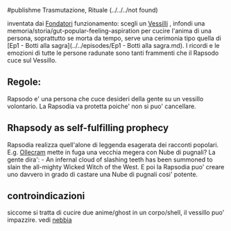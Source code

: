#publishme 
Trasmutazione, Rituale (../../../not found)


inventata dai [Fondatori](../../people/bigshots/Fondatori.md)
funzionamento: scegli un [Vessilli](../../people/raps_vess/Vessilli.md) , infondi una memoria/storia/gut-popular-feeling-aspiration
per cucire l'anima di una persona, soprattutto se morta da tempo, serve una cerimonia tipo quella di [Ep1 - Botti alla sagra](../../episodes/Ep1 - Botti alla sagra.md). I ricordi e le emozioni di tutte le persone radunate sono tanti frammenti che il Rapsodo cuce sul Vessillo.

## Regole:
Rapsodo e' una persona che cuce desideri della gente su un vessillo volontario. La Rapsodia va protetta poiche' non si puo' cancellare.

## Rhapsody as self-fulfilling prophecy
Rapsodia realizza quell'alone di leggenda esagerata dei racconti popolari. E.g. [Ollecram](../../people/wapagos/Ollecram.md) mette in fuga una vecchia megera con Nube di pugnali? La gente dira': - An infernal cloud of slashing teeth has been summoned to slain the all-mighty Wicked Witch of the West. E poi la Rapsodia puo' creare uno davvero in grado di castare una Nube di pugnali cosi' potente.

## controindicazioni
siccome si tratta di cucire due anime/ghost in un corpo/shell, il vessillo puo' impazzire. vedi [nebbia](../nebbia.md)